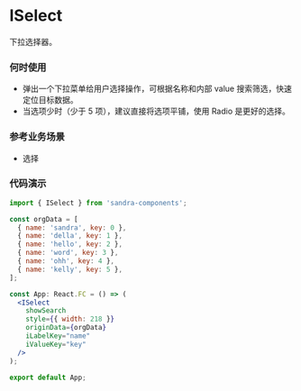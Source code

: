 # ISelect

下拉选择器。

### 何时使用

- 弹出一个下拉菜单给用户选择操作，可根据名称和内部 value 搜索筛选，快速定位目标数据。
- 当选项少时（少于 5 项），建议直接将选项平铺，使用 Radio 是更好的选择。

### 参考业务场景

- 选择

### 代码演示

```jsx
import { ISelect } from 'sandra-components';

const orgData = [
  { name: 'sandra', key: 0 },
  { name: 'della', key: 1 },
  { name: 'hello', key: 2 },
  { name: 'word', key: 3 },
  { name: 'ohh', key: 4 },
  { name: 'kelly', key: 5 },
];

const App: React.FC = () => (
  <ISelect
    showSearch
    style={{ width: 218 }}
    originData={orgData}
    iLabelKey="name"
    iValueKey="key"
  />
);

export default App;
```
